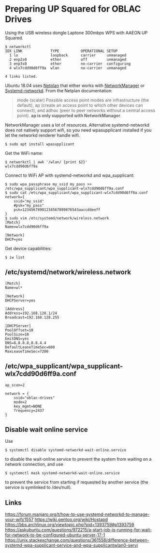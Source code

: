 # Preparing UP Squared for OBLAC Drives

Using the USB wireless dongle Laptone 300mbps WPS with AAEON UP Squared.

    $ networkctl
    IDX LINK             TYPE          OPERATIONAL SETUP
      1 lo               loopback      carrier     unmanaged
      2 enp2s0           ether         off         unmanaged
      3 enp3s0           ether         no-carrier  configuring
      4 wlx7cdd90d6ff9a  wlan          no-carrier  unmanaged
    
    4 links listed.

Ubuntu 18.04 uses [Netplan](https://netplan.io/) that either works with [NetworkManager](https://help.ubuntu.com/community/NetworkManager) or [Systemd-networkd](http://manpages.ubuntu.com/manpages/bionic/man5/systemd.network.5.html). From the Netplan documentation:


> mode (scalar)
> Possible access point modes are infrastructure (the default), ap (create an access point to which other devices can connect), and adhoc (peer to peer networks without a central access point). **ap is only supported with NetworkManager**.

NetworkManager uses a lot of resources. Alternative systemd-networkd does not natively support wifi, so you need wpasupplicant installed if you let the networkd renderer handle wifi.

    $ sudo apt install wpasupplicant

Get the WiFi name:

    $ networkctl | awk '/wlan/ {print $2}'
    wlx7cdd90d6ff9a

Connect to WiFi AP with systemd-networkd and wpa_supplicant:

    $ sudo wpa_passphrase my_ssid my_pass >> /etc/wpa_supplicant/wpa_supplicant-wlx7cdd90d6ff9a.conf
    $ sudo cat /etc/wpa_supplicant/wpa_supplicant-wlx7cdd90d6ff9a.conf
    network={
        ssid="my_ssid"
        #psk="my_pass"
        psk=12345678901234567809876543aaccddeeff
    }
    $ sudo vim /etc/systemd/network/wireless.network
    [Match]
    Name=wlx7cdd90d6ff9a
    
    [Network]
    DHCP=yes

Get device capabilities:

    $ iw list

## /etc/systemd/network/wireless.network

    [Match]
    Name=wl*
    
    [Network]
    DHCPServer=yes
    
    [Address]
    Address=192.168.128.1/24
    Broadcast=192.168.128.255
    
    [DHCPServer]
    PoolOffset=10
    PoolSize=10
    EmitDNS=yes
    DNS=8.8.8.8,8.8.4.4
    DefaultLeaseTimeSec=600
    MaxLeaseTimeSec=7200

## /etc/wpa_supplicant/wpa_supplicant-wlx7cdd90d6ff9a.conf

    ap_scan=2

    network = {
        ssid="oblac-drives"
        mode=2
        key_mgmt=NONE
        frequency=2437
    }

## Disable wait online service

Use

    $ systemctl disable systemd-networkd-wait-online.service
    
to disable the wait-online service to prevent the system from waiting on a network connection, and use

    $ systemctl mask systemd-networkd-wait-online.service

to prevent the service from starting if requested by another service (the service is symlinked to /dev/null).

## Links

https://forum.manjaro.org/t/how-to-use-systemd-networkd-to-manage-your-wifi/1557
https://wiki.gentoo.org/wiki/Hostapd
https://bbs.archlinux.org/viewtopic.php?pid=1393759#p1393759
https://askubuntu.com/questions/972215/a-start-job-is-running-for-wait-for-network-to-be-configured-ubuntu-server-17-1
https://unix.stackexchange.com/questions/361558/difference-between-systemd-wpa-supplicant-service-and-wpa-supplicantwlan0-servi


